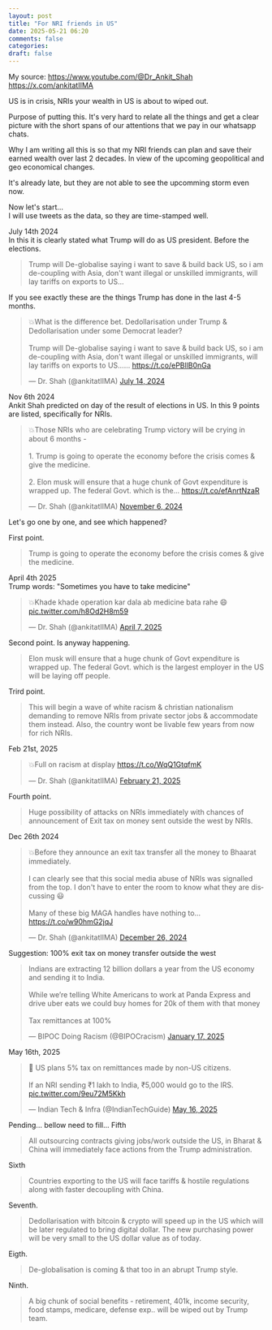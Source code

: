 ```yaml
---
layout: post
title: "For NRI friends in US"
date: 2025-05-21 06:20
comments: false
categories:
draft: false
---
```


My source:
https://www.youtube.com/@Dr_Ankit_Shah
https://x.com/ankitatIIMA

US is in crisis, NRIs your wealth in US is about to wiped out.

Purpose of putting this. It's very hard to relate all the things and get a clear picture with the short spans of our attentions that we pay in our whatsapp chats.  

Why I am writing all this is so that my NRI friends can plan and save their earned wealth over last 2 decades. In view of the upcoming geopolitical and geo economical changes.

It's already late, but they are not able to see the upcomming storm even now.

Now let's start...  
I will use tweets as the data, so they are time-stamped well.

July 14th 2024  
In this it is clearly stated what Trump will do as US president. Before the elections.
> Trump will De-globalise saying i want to save & build back US, so i am de-coupling with Asia, don't want illegal or unskilled immigrants, will lay tariffs on exports to US... 

If you see exactly these are the things Trump has done in the last 4-5 months.

<blockquote class="twitter-tweet"><p lang="en" dir="ltr">💥What is the difference bet. Dedollarisation under Trump &amp; Dedollarisation under some Democrat leader?<br><br>Trump will De-globalise saying i want to save &amp; build back US, so i am de-coupling with Asia, don&#39;t want illegal or unskilled immigrants, will lay tariffs on exports to US...… <a href="https://t.co/ePBllB0nGa">https://t.co/ePBllB0nGa</a></p>&mdash; Dr. Shah (@ankitatIIMA) <a href="https://twitter.com/ankitatIIMA/status/1812382328540557786?ref_src=twsrc%5Etfw">July 14, 2024</a></blockquote> <script async src="https://platform.twitter.com/widgets.js" charset="utf-8"></script>



Nov 6th 2024  
Ankit Shah predicted on day of the result of elections in US. In this 9 points are listed, specifically for NRIs.

<blockquote class="twitter-tweet"><p lang="en" dir="ltr">💥Those NRIs who are celebrating Trump victory will be crying in about 6 months -<br><br>1. Trump is going to operate the economy before the crisis comes &amp; give the medicine.<br><br>2. Elon musk will ensure that a huge chunk of Govt expenditure is wrapped up. The federal Govt. which is the… <a href="https://t.co/efAnrtNzaR">https://t.co/efAnrtNzaR</a></p>&mdash; Dr. Shah (@ankitatIIMA) <a href="https://twitter.com/ankitatIIMA/status/1854186979455537626?ref_src=twsrc%5Etfw">November 6, 2024</a></blockquote> <script async src="https://platform.twitter.com/widgets.js" charset="utf-8"></script>

Let's go one by one, and see which happened?

First point.
> Trump is going to operate the economy before the crisis comes & give the medicine.

April 4th 2025  
Trump words: "Sometimes you have to take medicine"
<blockquote class="twitter-tweet"><p lang="hi" dir="ltr">💥Khade khade operation kar dala ab medicine bata rahe 😄 <a href="https://t.co/h8Od2H8m59">pic.twitter.com/h8Od2H8m59</a></p>&mdash; Dr. Shah (@ankitatIIMA) <a href="https://twitter.com/ankitatIIMA/status/1909104686755348792?ref_src=twsrc%5Etfw">April 7, 2025</a></blockquote> <script async src="https://platform.twitter.com/widgets.js" charset="utf-8"></script>

Second point. Is anyway happening.  
> Elon musk will ensure that a huge chunk of Govt expenditure is wrapped up. The federal Govt. which is the largest employer in the US will be laying off people.

Trird point. 
> This will begin a wave of white racism & christian nationalism demanding to remove NRIs from private sector jobs & accommodate them instead.
Also, the country wont be livable few years from now for rich NRIs.

Feb 21st, 2025
<blockquote class="twitter-tweet"><p lang="en" dir="ltr">💥Full on racism at display <a href="https://t.co/WqQ1GtqfmK">https://t.co/WqQ1GtqfmK</a></p>&mdash; Dr. Shah (@ankitatIIMA) <a href="https://twitter.com/ankitatIIMA/status/1892806449190846479?ref_src=twsrc%5Etfw">February 21, 2025</a></blockquote> <script async src="https://platform.twitter.com/widgets.js" charset="utf-8"></script>

Fourth point.
> Huge possibility of attacks on NRIs immediately with chances of announcement of Exit tax on money sent outside the west by NRIs.

Dec 26th 2024
<blockquote class="twitter-tweet"><p lang="en" dir="ltr">💥Before they announce an exit tax transfer all the money to Bhaarat immediately.<br><br>I can clearly see that this social media abuse of NRIs was signalled from the top. I don&#39;t have to enter the room to know what they are discussing 😃<br><br>Many of these big MAGA handles have nothing to… <a href="https://t.co/w90hmG2jqJ">https://t.co/w90hmG2jqJ</a></p>&mdash; Dr. Shah (@ankitatIIMA) <a href="https://twitter.com/ankitatIIMA/status/1872214980843446652?ref_src=twsrc%5Etfw">December 26, 2024</a></blockquote> <script async src="https://platform.twitter.com/widgets.js" charset="utf-8"></script>

Suggestion:
100% exit tax on money transfer outside the west
<blockquote class="twitter-tweet"><p lang="en" dir="ltr">Indians are extracting 12 billion dollars a year from the US economy and sending it to India. <br><br>While we’re telling White Americans to work at Panda Express and drive uber eats we could buy homes for 20k of them with that money<br><br>Tax remittances at 100%</p>&mdash; BIPOC Doing Racism (@BIPOCracism) <a href="https://twitter.com/BIPOCracism/status/1880056928484880875?ref_src=twsrc%5Etfw">January 17, 2025</a></blockquote> <script async src="https://platform.twitter.com/widgets.js" charset="utf-8"></script>

May 16th, 2025
<blockquote class="twitter-tweet"><p lang="en" dir="ltr">🚨 US plans 5% tax on remittances made by non-US citizens.<br><br>If an NRI sending ₹1 lakh to India, ₹5,000 would go to the IRS. <a href="https://t.co/9eu72M5Kkh">pic.twitter.com/9eu72M5Kkh</a></p>&mdash; Indian Tech &amp; Infra (@IndianTechGuide) <a href="https://twitter.com/IndianTechGuide/status/1923227059792257223?ref_src=twsrc%5Etfw">May 16, 2025</a></blockquote> <script async src="https://platform.twitter.com/widgets.js" charset="utf-8"></script>

Pending... bellow need to fill...
Fifth
> All outsourcing contracts giving jobs/work outside the US, in Bharat & China will immediately face actions from the Trump administration.


Sixth
> Countries exporting to the US will face tariffs & hostile regulations along with faster decoupling with China.

Seventh.
> Dedollarisation with bitcoin & crypto will speed up in the US which will be later regulated to bring digital dollar. The new purchasing power will be very small to the US dollar value as of today.

Eigth.
> De-globalisation is coming & that too in an abrupt Trump style. 

Ninth.
> A big chunk of social benefits - retirement, 401k, income security, food stamps, medicare, defense exp.. will be wiped out by Trump team.

